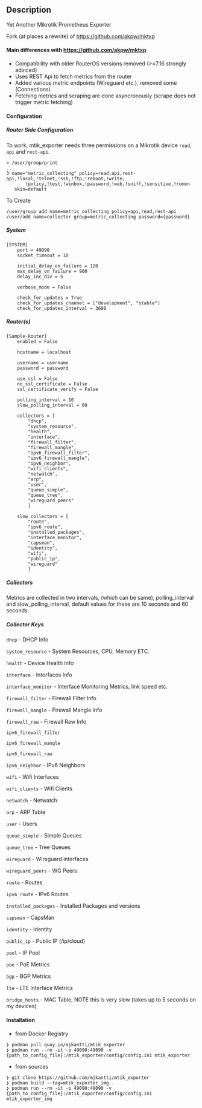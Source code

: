 ## Description
Yet Another Mikrotik Prometheus Exporter

Fork (at places a rewrite) of https://github.com/akpw/mktxp

#### Main differences with https://github.com/akpw/mktxp
- Compatibility with older RouterOS versions removed (>=7.16 strongly adviced)
- Uses REST Api to fetch metrics from the router
- Added various metric  endpoints (Wireguard etc.), removed some (Connections)
- Fetching metrics and scraping are done asyncronously (scrape does not trigger metric fetching)

#### Configuration
##### Router Side Configuration
To work, mtik_exporter needs three permissions on a Mikrotik device `read`, `api` and `rest-api`.
```
> /user/group/print
...
3 name="metric_collecting" policy=read,api,rest-api,!local,!telnet,!ssh,!ftp,!reboot,!write,
       !policy,!test,!winbox,!password,!web,!sniff,!sensitive,!romon 
   skin=default 
```
To Create
```
/user/group add name=metric_collecting policy=api,read,rest-api
/user/add name=collector group=metric_collecting password={password}
```

##### System
```
[SYSTEM]
    port = 49090
    socket_timeout = 10

    initial_delay_on_failure = 120
    max_delay_on_failure = 900
    delay_inc_div = 5

    verbose_mode = False

    check_for_updates = True
    check_for_updates_channel = ["development", "stable"]
    check_for_updates_interval = 3600
```

##### Router(s)
```
[Sample-Router]
    enabled = False

    hostname = localhost

    username = username
    password = password

    use_ssl = False
    no_ssl_certificate = False
    ssl_certificate_verify = False

    polling_interval = 10
    slow_polling_interval = 60

    collectors = [
        "dhcp",
        "system_resource",
        "health",
        "interface",
        "firewall_filter",
        "firewall_mangle",
        "ipv6_firewall_filter",
        "ipv6_firewall_mangle",
        "ipv6_neighbor",
        "wifi_clients",
        "netwatch",
        "arp",
        "user",
        "queue_simple",
        "queue_tree",
        "wireguard_peers"
        ]

    slow_collectors = [
        "route",
        "ipv6_route",
        "installed_packages",
        "interface_monitor",
        "capsman",
        "identity",
        "wifi",
        "public_ip",
        "wireguard"
        ]
```
##### Collectors
Metrics are collected in two intervals, (which can be same), polling_interval and slow_polling_interval, default values for these are 10 seconds and 60 seconds.
##### Collector Keys
`dhcp` - DHCP Info

`system_resource` - System Resources, CPU, Memory ETC.

`health` - Device Health Info

`interface` - Interfaces Info

`interface_monitor` - Interface Monitoring Metrics, link speed etc.

`firewall_filter` - Firewall Filter Info

`firewall_mangle` - Firewall Mangle info

`firewall_raw` - Firewall Raw Info

`ipv6_firewall_filter` 

`ipv6_firewall_mangle`

`ipv6_firewall_raw`

`ipv6_neighbor` - IPv6 Neighbors

`wifi` - Wifi Interfaces

`wifi_clients` - Wifi Clients

`netwatch` - Netwatch

`arp` - ARP Table

`user` - Users

`queue_simple` - Simple Queues

`queue_tree` - Tree Queues

`wireguard` - Wireguard interfaces

`wireguard_peers` - WG Peers

`route` - Routes

`ipv6_route` - IPv6 Routes

`installed_packages` - Installed Packages and versions

`capsman` - CapsMan

`identity` - Identity

`public_ip` - Public IP (/ip/cloud)

`pool` - IP Pool

`poe` - PoE Metrics

`bgp` - BGP Metrics

`lte` - LTE Interface Metrics

`bridge_hosts` - MAC Table, NOTE this is very slow (takes up to 5 seconds on my devices)

#### Installation
- from Docker Registry
```
❯ podman pull quay.io/mjkantti/mtik_exporter
❯ podman run --rm -it -p 49090:49090 -v {path_to_config_file}:/mtik_exporter/config/config.ini mtik_exporter
```
- from sources

```
❯ git clone https://github.com/mjkantti/mtik_exporter
❯ podman build --tag=mtik_exporter_img .
❯ podman run --rm -it -p 49090:49090 -v {path_to_config_file}:/mtik_exporter/config/config.ini mtik_exporter_img
```
